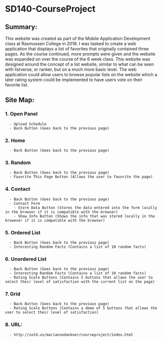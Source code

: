 # SD140-CourseProject
## Summary:
This website was created as part of the Mobile Application Development class at Rasmussen College in 2018. I was tasked to create a web
application that displays a list of favorites that originally contained three pages. As the course continued, more prompts were given
and the website was expanded on over the course of the 6 week class. This website was designed around the concept of a list website, 
similar to what can be seen with listverse, or ranker, but on a much more basic level. The web application could allow users to browse
popular lists on the website which a later rating system could be implemented to have users vote on their favorite list.

## Site Map:

### 1. Open Panel
      - Upload Schedule
      - Back Button (Goes back to the previous page)
      
### 2. Home
      - Back Button (Goes back to the previous page)
      
### 3. Random
      - Back Button (Goes back to the previous page)
      - Favorite This Page Button (Allows the user to favorite the page)
      
### 4. Contact
      - Back Button (Goes back to the previous page)
      - Contact Form
        - Store Data Button (Stores the data entered into the form locally in the browser if it is compatible with the browser)
        - Show Info Button (Shows the info that was stored locally in the broweser if it is compatible with the browser)
        
### 5. Ordered List
      - Back Button (Goes back to the previous page)
      - Interesting Random Facts (Contains a list of 10 random facts)
      
### 6. Unordered List
      - Back Button (Goes back to the previous page)
      - Interesting Random Facts (Contains a list of 10 random facts)
      - Rating Scale Buttons (Contains 5 buttons that allows the user to select their level of satisfaction with the current list on the page)
      
### 7. Grid
      - Back Button (Goes back to the previous page)
      - Rating Scale Buttons (Contains a demo of 5 buttons that allows the user to select their level of satisfaction)
  
### 8. URL:
      - http://sotd.us/mariannedankner/courseproject/index.html

